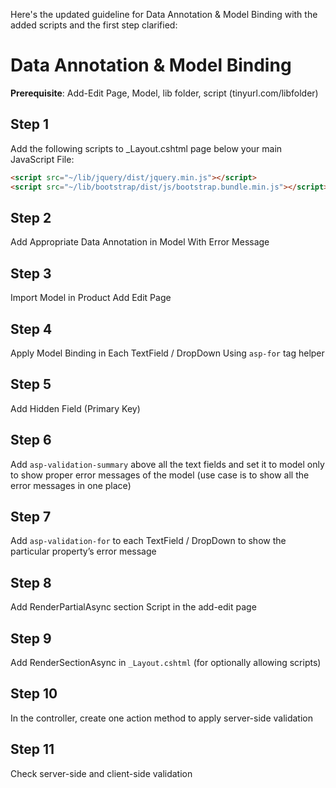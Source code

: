 
Here's the updated guideline for Data Annotation & Model Binding with the added scripts and the first step clarified:

# Data Annotation & Model Binding

**Prerequisite**: Add-Edit Page, Model, lib folder, script (tinyurl.com/libfolder)

## Step 1
Add the following scripts to _Layout.cshtml page below your main JavaScript File:

```html
<script src="~/lib/jquery/dist/jquery.min.js"></script>
<script src="~/lib/bootstrap/dist/js/bootstrap.bundle.min.js"></script>
```

## Step 2
Add Appropriate Data Annotation in Model With Error Message

## Step 3
Import Model in Product Add Edit Page

## Step 4
Apply Model Binding in Each TextField / DropDown Using `asp-for` tag helper

## Step 5
Add Hidden Field (Primary Key)

## Step 6
Add `asp-validation-summary` above all the text fields and set it to model only to show proper error messages of the model (use case is to show all the error messages in one place)

## Step 7
Add `asp-validation-for` to each TextField / DropDown to show the particular property’s error message

## Step 8
Add RenderPartialAsync section Script in the add-edit page

## Step 9
Add RenderSectionAsync in `_Layout.cshtml` (for optionally allowing scripts)

## Step 10
In the controller, create one action method to apply server-side validation

## Step 11
Check server-side and client-side validation

